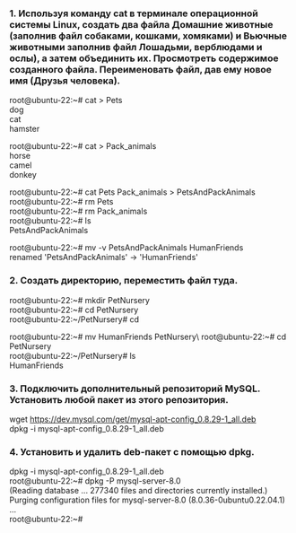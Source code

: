 ### 1. Используя команду cat в терминале операционной системы Linux, создать два файла Домашние животные (заполнив файл собаками, кошками, хомяками) и Вьючные животными заполнив файл Лошадьми, верблюдами и ослы), а затем объединить их. Просмотреть содержимое созданного файла. Переименовать файл, дав ему новое имя (Друзья человека).

root@ubuntu-22:~# cat > Pets\
dog\
cat\
hamster
 
root@ubuntu-22:~# cat > Pack_animals\
horse\
camel\
donkey
 
root@ubuntu-22:~# cat Pets Pack_animals > PetsAndPackAnimals\
root@ubuntu-22:~# rm Pets\
root@ubuntu-22:~# rm Pack_animals\
root@ubuntu-22:~# ls\
PetsAndPackAnimals
 
root@ubuntu-22:~# mv -v PetsAndPackAnimals HumanFriends\
renamed 'PetsAndPackAnimals' -> 'HumanFriends'

### 2. Создать директорию, переместить файл туда.
 
root@ubuntu-22:~# mkdir PetNursery\
root@ubuntu-22:~# cd PetNursery\
root@ubuntu-22:~/PetNursery# cd

root@ubuntu-22:~# mv HumanFriends PetNursery\ 
root@ubuntu-22:~# cd PetNursery\
root@ubuntu-22:~/PetNursery# ls\
HumanFriends

### 3. Подключить дополнительный репозиторий MySQL. Установить любой пакет из этого репозитория.

wget https://dev.mysql.com/get/mysql-apt-config_0.8.29-1_all.deb \
dpkg -i mysql-apt-config_0.8.29-1_all.deb

### 4. Установить и удалить deb-пакет с помощью dpkg.
 
dpkg -i mysql-apt-config_0.8.29-1_all.deb\
root@ubuntu-22:~# dpkg -P mysql-server-8.0\
(Reading database ... 277340 files and directories currently installed.)\
Purging configuration files for mysql-server-8.0 (8.0.36-0ubuntu0.22.04.1) ...\
root@ubuntu-22:~#
